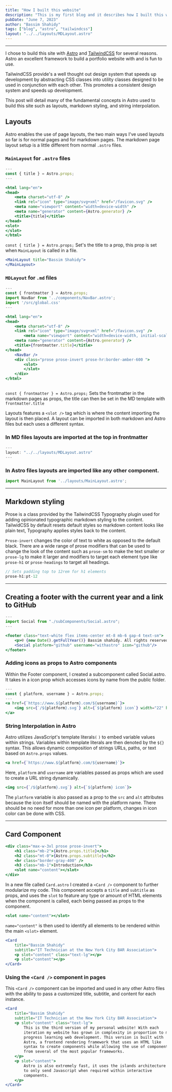 ```yaml
---
title: "How I built this website"
description: "This is my first blog and it describes how I built this website with Astro and TailwindCSS, detailing the conepts of layouts, markdown styling, and string interpolation in Astro."
pubDate: "June 7, 2023"
author: "Bassim Shahidy"
tags: ["blog", "astro", "tailwindcss"]
layout: "../../layouts/MDLayout.astro"
---
```

---
I chose to build this site with [Astro](https://astro.build) and [TailwindCSS](https://tailwindcss.com/) for several reasons. Astro an excellent framework to build a portfolio website with and is fun to use.

TailwindCSS provide's a well thought out design system that speeds up development by abstracting CSS classes into utility classes designed to be used in conjunction with each other. This promotes a consistent design system and speeds up development.

This post will detail many of the fundamental concepts in Astro used to build this site such as layouts, markdown styling, and string interpolation.
## Layouts

Astro enables the use of page layouts, the two main ways I've used layouts so far is for normal pages and for markdown pages. The markdown page layout setup is a little different from normal `.astro` files.

### `MainLayout` for `.astro` files

```jsx
---
const { title } = Astro.props;
---

<html lang="en">
<head>
    <meta charset="utf-8" />
    <link rel="icon" type="image/svg+xml" href="/favicon.svg" />
    <meta name="viewport" content="width=device-width" />
    <meta name="generator" content={Astro.generator} />
    <title>{title}</title>
</head>
<slot>
</slot>
</html>
```

`const { title } = Astro.props;` Set's the title to a prop, this prop is set when `MainLayout` is called in a file.

```jsx
<MainLayout title="Bassim Shahidy">
</MainLayout>
```

### `MDLayout` for `.md` files

```jsx
---
const { frontmatter } = Astro.props;
import NavBar from '../components/NavBar.astro';
import '/src/global.css'
---

<html lang="en">
<head>
    <meta charset="utf-8" />
    <link rel="icon" type="image/svg+xml" href="/favicon.svg" />
        <meta name="viewport" content="width=device-width, initial-scale=1" />
    <meta name="generator" content={Astro.generator} />
    <title>{frontmatter.title}</title>
</head>
    <NavBar />
    <div class="prose prose-invert prose-hr:border-amber-600 ">
        <slot>
        </slot>
    </div>
</html>
		  
```

`const { frontmatter } = Astro.props;` Sets the frontmatter in the markdown pages as props, the title can then be set in the MD template with `frontmatter.title`

Layouts features a `<slot />` tag which is where the content importing the layout is then placed.
A layout can be imported in both markdown and Astro files but each uses a different syntax.

### In MD files layouts are imported at the top in frontmatter

```jsx
---
layout: "../../layouts/MDLayout.astro"
---
```
### In Astro files layouts are imported like any other component.

```jsx
import MainLayout from '../layouts/MainLayout.astro';
```

---
## Markdown styling

Prose is a class provided by the TailwindCSS Typography plugin used for adding opinionated typographic markdown styling to the content. TailwidCSS by default resets default styles so markdown content looks like plain text, Typography applies styles back to the content.

`Prose-invert` changes the color of text to white as opposed to the default black.
There are a wide range of prose modifiers that can be used to change the look of the content such as `prose-sm` to make the text smaller or `prose-lg` to make it larger and modifiers to target each element type like `prose-h1` or `prose-headings` to target all headings.

```jsx
// Sets padding top to 12rem for h1 elements
prose-h1:pt-12
```

---
## Creating a footer with the current year and a link to GitHub
```jsx
---
import Social from "./subComponents/Social.astro";
---

<footer class="text-white flex items-center mt-8 mb-6 gap-4 text-sm">
    <p>© {new Date().getFullYear()} Bassim shahidy. All rights reserved.</p>
    <Social platform="github" username="withastro" icon="github"/>
</footer>
```


### Adding icons as props to Astro components
Within the Footer component, I created a subcomponent called Social.astro. It takes in a icon prop which accesses icons by name from the public folder.
```jsx
---
const { platform, username } = Astro.props;
---
<a href={`https://www.${platform}.com/${username}`}>
    <img src={`/${platform}.svg`} alt={`${platform} icon`} width="22" height="22"/>
</a>
```
### String Interpolation in Astro

Astro utilizes JavaScript's template literals`(` `)` to embed variable values within strings.
Variables within template literals are then denoted by the `${}` syntax. This allows dynamic composition of strings URLs, paths, or text based on `Astro.props` values.
```jsx
<a href={`https://www.${platform}.com/${username}`}>
```
Here, `platform` and `username` are variables passed as props which are used to create a URL string dynamically.
```jsx
<img src={`/${platform}.svg`} alt={`${platform} icon`}>
```
The `platform` variable is also passed as a prop to the `src` and `alt` attributes because the icon itself should be named with the platform name. There should be no need for more than one icon per platform, changes in icon color can be done with CSS.

---

## Card Component

```jsx
<div class="max-w-3xl prose prose-invert">
    <h1 class="mb-2">{Astro.props.title}</h1>
    <h2 class="mt-0">{Astro.props.subtitle}</h2>
    <hr class="border-gray-400" />
    <h3 class="mb-1">Introduction</h3>
    <slot name="content"></slot>
</div>
```

In a new file called `Card.astro` I created a `<Card />` component to further modularize my code. This component accepts a `title` and `subtitle` as props, and uses the `slot` to feature any type or amount of HTML elements when the component is called, each being passed as props to the <Card /> component.

```jsx
<slot name="content"></slot>
```

`name="content"` is then used to identify all elements to be rendered within the main `<slot>` element.
```jsx
<Card
    title="Bassim Shahidy"
    subtitle="IT Technician at the New York City BAR Association">
    <p slot="content" class="text-lg"></p>
    <p slot="content"></p>
</Card>
```



### Using the `<Card />` component in pages

This `<Card />` component can be imported and used in any other Astro files with the ability to pass a customized title, subtitle, and content for each instance.

```jsx
<Card
    title="Bassim Shahidy"
    subtitle="IT Technician at the New York City BAR Association">
    <p slot="content" class="text-lg">
        This is the third version of my personal website! With each
        iteration my website has grown in complexity in proportion to my
        progress learning web development. This version is built with
        Astro, a frontend rendering framework that uses an HTML like
        syntax to create components while allowing the use of components
        from several of the most popular frameworks.
    </p>
    <p slot="content">
        Astro is also extremely fast, it uses the islands architecture
        to only send Javascript when required within interactive
        components.
    </p>
</Card>
```
